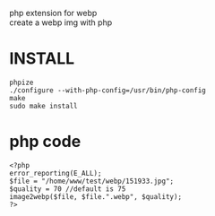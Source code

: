  php extension for webp<br/>
 create a webp img with php

INSTALL
====

    phpize
    ./configure --with-php-config=/usr/bin/php-config
    make
    sudo make install

php code
====

    <?php
    error_reporting(E_ALL);
    $file = "/home/www/test/webp/151933.jpg";
    $quality = 70 //default is 75
    image2webp($file, $file.".webp", $quality);
    ?>
    

